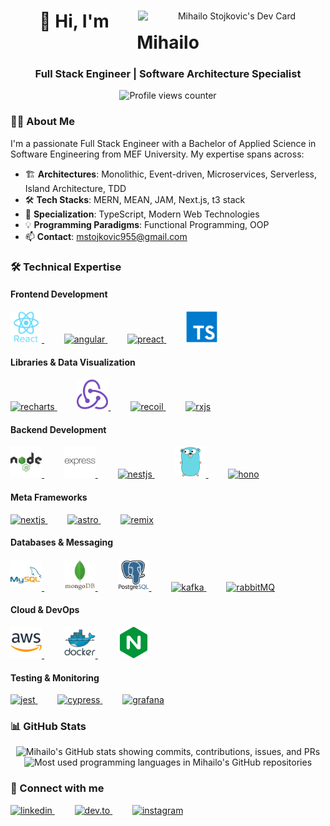 <div align="center">
  <img 
    src="https://api.daily.dev/devcards/7317ebbb3d0b4219bd8971a9b5513f81.png?r=933" 
    width="300" 
    alt="Mihailo Stojkovic's Dev Card"
    align="right"
  />

  <h1>👋 Hi, I'm Mihailo</h1>
  <h3>Full Stack Engineer | Software Architecture Specialist</h3>

  <p>
    <img 
      src="https://komarev.com/ghpvc/?username=mihailokg95&label=Profile%20views&color=0e75b6&style=flat" 
      alt="Profile views counter"
    />
  </p>
</div>

### 👨‍💻 About Me

I'm a passionate Full Stack Engineer with a Bachelor of Applied Science in Software Engineering from MEF University. My expertise spans across:

- 🏗️ **Architectures**: Monolithic, Event-driven, Microservices, Serverless, Island Architecture, TDD
- 🛠️ **Tech Stacks**: MERN, MEAN, JAM, Next.js, t3 stack
- 🎯 **Specialization**: TypeScript, Modern Web Technologies
- 💡 **Programming Paradigms**: Functional Programming, OOP
- 📫 **Contact**: [mstojkovic955@gmail.com](mailto:mstojkovic955@gmail.com)

### 🛠️ Technical Expertise

<h4>Frontend Development</h4>
<p align="left" style="gap: 20px;">
    <a href="https://reactjs.org/" target="_blank" style="margin-right: 20px;">
        <img src="https://raw.githubusercontent.com/devicons/devicon/master/icons/react/react-original-wordmark.svg" alt="react" width="50" height="50"/>
    </a>&nbsp;&nbsp;
    <a href="https://angular.io" target="_blank" style="margin-right: 20px;">
        <img src="https://angular.io/assets/images/logos/angular/angular.svg" alt="angular" width="50" height="50"/>
    </a>&nbsp;&nbsp;
    <a href="https://preactjs.com/" target="_blank" style="margin-right: 20px;">
        <img src="https://preactjs.com/assets/branding/symbol.png" alt="preact" width="50" height="50"/>
    </a>&nbsp;&nbsp;
    <a href="https://www.typescriptlang.org/" target="_blank" style="margin-right: 20px;">
        <img src="https://raw.githubusercontent.com/devicons/devicon/master/icons/typescript/typescript-original.svg" alt="typescript" width="50" height="50"/>
    </a>
</p>

<h4>Libraries & Data Visualization</h4>
<p align="left" style="gap: 20px;">
    <a href="https://recharts.org/" target="_blank" style="margin-right: 20px;">
        <img src="https://avatars.githubusercontent.com/u/20698192" alt="recharts" width="50" height="50"/>
    </a>&nbsp;&nbsp;
    <a href="https://redux.js.org" target="_blank" style="margin-right: 20px;">
        <img src="https://raw.githubusercontent.com/devicons/devicon/master/icons/redux/redux-original.svg" alt="redux" width="50" height="50"/>
    </a>&nbsp;&nbsp;
    <a href="https://recoiljs.org" target="_blank" style="margin-right: 20px;">
        <img src="https://recoiljs.org/img/logo.svg" alt="recoil" width="50" height="50"/>
    </a>&nbsp;&nbsp;
    <a href="https://rxjs.dev" target="_blank" style="margin-right: 20px;">
        <img src="https://rxjs.dev/assets/images/logos/logo.png" alt="rxjs" width="50" height="50"/>
    </a>
</p>

<h4>Backend Development</h4>
<p align="left" style="gap: 20px;">
    <a href="https://nodejs.org" target="_blank" style="margin-right: 20px;">
        <img src="https://raw.githubusercontent.com/devicons/devicon/master/icons/nodejs/nodejs-original-wordmark.svg" alt="nodejs" width="50" height="50"/>
    </a>&nbsp;&nbsp;
    <a href="https://expressjs.com" target="_blank" style="margin-right: 20px;">
        <img src="https://raw.githubusercontent.com/devicons/devicon/master/icons/express/express-original-wordmark.svg" alt="express" width="50" height="50"/>
    </a>&nbsp;&nbsp;
    <a href="https://nestjs.com/" target="_blank" style="margin-right: 20px;">
        <img src="https://nestjs.com/img/logo-small.svg" alt="nestjs" width="50" height="50"/>
    </a>&nbsp;&nbsp;
    <a href="https://golang.org" target="_blank" style="margin-right: 20px;">
        <img src="https://raw.githubusercontent.com/devicons/devicon/master/icons/go/go-original.svg" alt="golang" width="50" height="50"/>
    </a>&nbsp;&nbsp;
    <a href="https://hono.dev/" target="_blank" style="margin-right: 20px;">
        <img src="https://hono.dev/images/logo.png" alt="hono" width="50" height="50"/>
    </a>
</p>

<h4>Meta Frameworks</h4>
<p align="left" style="gap: 20px;">
    <a href="https://nextjs.org/" target="_blank" style="margin-right: 20px;">
        <img src="https://cdn.worldvectorlogo.com/logos/nextjs-2.svg" alt="nextjs" width="50" height="50"/>
    </a>&nbsp;&nbsp;
    <a href="https://astro.build" target="_blank" style="margin-right: 20px;">
        <img src="https://astro.build/assets/press/astro-icon-light.svg" alt="astro" width="50" height="50"/>
    </a>&nbsp;&nbsp;
    <a href="https://remix.run/" target="_blank" style="margin-right: 20px;">
        <img src="https://remix.run/img/remix-logo.svg" alt="remix" width="50" height="50"/>
    </a>
</p>

<h4>Databases & Messaging</h4>
<p align="left" style="gap: 20px;">
    <a href="https://www.mysql.com/" target="_blank" style="margin-right: 20px;">
        <img src="https://raw.githubusercontent.com/devicons/devicon/master/icons/mysql/mysql-original-wordmark.svg" alt="mysql" width="50" height="50"/>
    </a>&nbsp;&nbsp;
    <a href="https://www.mongodb.com/" target="_blank" style="margin-right: 20px;">
        <img src="https://raw.githubusercontent.com/devicons/devicon/master/icons/mongodb/mongodb-original-wordmark.svg" alt="mongodb" width="50" height="50"/>
    </a>&nbsp;&nbsp;
    <a href="https://www.postgresql.org" target="_blank" style="margin-right: 20px;">
        <img src="https://raw.githubusercontent.com/devicons/devicon/master/icons/postgresql/postgresql-original-wordmark.svg" alt="postgresql" width="50" height="50"/>
    </a>&nbsp;&nbsp;
    <a href="https://kafka.apache.org/" target="_blank" style="margin-right: 20px;">
        <img src="https://www.vectorlogo.zone/logos/apache_kafka/apache_kafka-icon.svg" alt="kafka" width="50" height="50"/>
    </a>&nbsp;&nbsp;
    <a href="https://www.rabbitmq.com" target="_blank" style="margin-right: 20px;">
        <img src="https://www.vectorlogo.zone/logos/rabbitmq/rabbitmq-icon.svg" alt="rabbitMQ" width="50" height="50"/>
    </a>
</p>

<h4>Cloud & DevOps</h4>
<p align="left" style="gap: 20px;">
    <a href="https://aws.amazon.com" target="_blank" style="margin-right: 20px;">
        <img src="https://raw.githubusercontent.com/devicons/devicon/master/icons/amazonwebservices/amazonwebservices-original-wordmark.svg" alt="aws" width="50" height="50"/>
    </a>&nbsp;&nbsp;
    <a href="https://www.docker.com/" target="_blank" style="margin-right: 20px;">
        <img src="https://raw.githubusercontent.com/devicons/devicon/master/icons/docker/docker-original-wordmark.svg" alt="docker" width="50" height="50"/>
    </a>&nbsp;&nbsp;
    <a href="https://www.nginx.com" target="_blank" style="margin-right: 20px;">
        <img src="https://raw.githubusercontent.com/devicons/devicon/master/icons/nginx/nginx-original.svg" alt="nginx" width="50" height="50"/>
    </a>
</p>

<h4>Testing & Monitoring</h4>
<p align="left" style="gap: 20px;">
    <a href="https://jestjs.io" target="_blank" style="margin-right: 20px;">
        <img src="https://www.vectorlogo.zone/logos/jestjsio/jestjsio-icon.svg" alt="jest" width="50" height="50"/>
    </a>&nbsp;&nbsp;
    <a href="https://www.cypress.io" target="_blank" style="margin-right: 20px;">
        <img src="https://raw.githubusercontent.com/simple-icons/simple-icons/6e46ec1fc23b60c8fd0d2f2ff46db82e16dbd75f/icons/cypress.svg" alt="cypress" width="50" height="50"/>
    </a>&nbsp;&nbsp;
    <a href="https://grafana.com" target="_blank" style="margin-right: 20px;">
        <img src="https://www.vectorlogo.zone/logos/grafana/grafana-icon.svg" alt="grafana" width="50" height="50"/>
    </a>
</p>

### 📊 GitHub Stats

<div align="center">
  <img 
    src="https://github-readme-stats.vercel.app/api?username=mihailokg95&show_icons=true&theme=transparent" 
    alt="Mihailo's GitHub stats showing commits, contributions, issues, and PRs"
  />
  <img 
    src="https://github-readme-stats.vercel.app/api/top-langs/?username=mihailokg95&layout=compact&theme=transparent" 
    alt="Most used programming languages in Mihailo's GitHub repositories"
  />
</div>

### 🤝 Connect with me

<p align="left" style="gap: 20px;">
    <a href="https://linkedin.com/in/mihailo-stojkovic-4330271b2/" target="_blank" style="margin-right: 20px;">
        <img src="https://cdn.jsdelivr.net/npm/simple-icons@3.0.1/icons/linkedin.svg" alt="linkedin" height="40" width="40"/>
    </a>&nbsp;&nbsp;
    <a href="https://dev.to/mihailokg95" target="_blank" style="margin-right: 20px;">
        <img src="https://cdn.jsdelivr.net/npm/simple-icons@3.0.1/icons/dev-dot-to.svg" alt="dev.to" height="40" width="40"/>
    </a>&nbsp;&nbsp;
    <a href="https://instagram.com/mixer.js" target="_blank" style="margin-right: 20px;">
        <img src="https://cdn.jsdelivr.net/npm/simple-icons@3.0.1/icons/instagram.svg" alt="instagram" height="40" width="40"/>
    </a>
</p>
